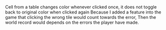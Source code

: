 Cell from a table changes color whenever clicked once, it does not toggle back to original color when clicked again
Because I added a feature into the game that clicking the wrong tile would count towards the error,
Then the world record would depends on the errors the player have made.
